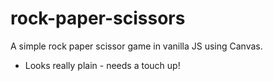 # rock-paper-scissors
A simple rock paper scissor game in vanilla JS using Canvas. 

* Looks really plain - needs a touch up!
